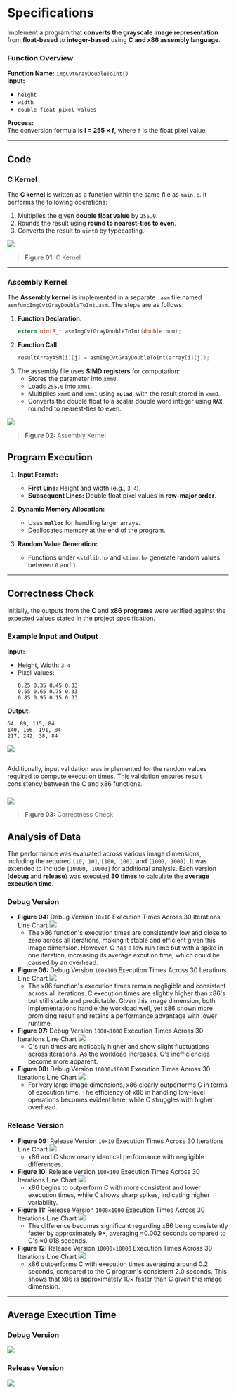 # **Specifications**

Implement a program that **converts the grayscale image representation** from **float-based** to **integer-based** using **C and x86 assembly language**. 

### **Function Overview**
**Function Name:** `imgCvtGrayDoubleToInt()`  
**Input:**  
- `height`  
- `width`  
- `double float pixel values`  

**Process:**  
The conversion formula is **I = 255 × f**, where `f` is the float pixel value.  

---

## **Code**

### **C Kernel**
The **C kernel** is written as a function within the same file as `main.c`. It performs the following operations:  
1. Multiplies the given **double float value** by `255.0`.  
2. Rounds the result using **round to nearest-ties to even**.  
3. Converts the result to `uint8` by typecasting.

![](IMG/C_Kernel.png)
> **Figure 01:** C Kernel  

---

### **Assembly Kernel**
The **Assembly kernel** is implemented in a separate `.asm` file named `asmfuncImgCvtGrayDoubleToInt.asm`. The steps are as follows:  

1. **Function Declaration:**  
   ```c
   extern uint8_t asmImgCvtGrayDoubleToInt(double num);
   ```  
2. **Function Call:**  
   ```c
   resultArrayASM[i][j] = asmImgCvtGrayDoubleToInt(array[i][j]);
   ```  
3. The assembly file uses **SIMD registers** for computation:  
   - Stores the parameter into `xmm0`.  
   - Loads `255.0` into `xmm1`.  
   - Multiplies `xmm0` and `xmm1` using **`mulsd`**, with the result stored in `xmm0`.  
   - Converts the double float to a scalar double word integer using **`RAX`**, rounded to nearest-ties to even.

![](IMG/X86_Kernel.png)
> **Figure 02:** Assembly Kernel  


## **Program Execution**

1. **Input Format:**  
   - **First Line:** Height and width (e.g., `3 4`).  
   - **Subsequent Lines:** Double float pixel values in **row-major order**.

2. **Dynamic Memory Allocation:**  
   - Uses **`malloc`** for handling larger arrays.  
   - Deallocates memory at the end of the program.  

3. **Random Value Generation:**  
   - Functions under `<stdlib.h>` and `<time.h>` generate random values between `0` and `1`.  

---

## **Correctness Check**

Initially, the outputs from the **C** and **x86 programs** were verified against the expected values stated in the project specification.  
### **Example Input and Output**  
**Input:**  
- Height, Width: `3 4`  
- Pixel Values:  
  ```
  0.25 0.35 0.45 0.33
  0.55 0.65 0.75 0.33
  0.85 0.95 0.15 0.33
  ```

**Output:**  
```
64, 89, 115, 84
140, 166, 191, 84
217, 242, 38, 84
```
![](IMG/Correctness.png)

## 
Additionally, input validation was implemented for the random values required to compute execution times. This validation ensures result consistency between the C and x86 functions.
###
![](DEBUG/Screenshots/Debug_Version_10000X10000_Execution_Times_2.png)

> **Figure 03:** Correctness Check  



## **Analysis of Data**

The performance was evaluated across various image dimensions, including the required `[10, 10]`, `[100, 100]`, and `[1000, 1000]`. It was extended to include `[10000, 10000]` for additional analysis. Each version (**debug** and **release**) was executed **30 times** to calculate the **average execution time**.  

### **Debug Version**
- **Figure 04:** Debug Version `10×10` Execution Times Across 30 Iterations Line Chart
 ![](DEBUG/Screenshots/Debug_Version_Execution_Times_10X10.png)
     -  The x86 function's execution times are consistently low and close to zero across all iterations, making it stable and efficient given this image dimension. However, C has a low run time but with a spike in one iteration, increasing its average excution time, which could be caused by an overhead. 
- **Figure 06:** Debug Version `100×100` Execution Times Across 30 Iterations Line Chart
 ![](DEBUG/Screenshots/Debug_Version_Execution_Times_100X100.png)
     -  The x86 function's execution times remain negligible and consistent across all iterations. C execution times are slightly higher than x86's but still stable and predictable. Given this image dimension, both implementations handle the workload well, yet x86 shown more promising result and retains a performance advantage with lower runtime.
- **Figure 07:** Debug Version `1000×1000` Execution Times Across 30 Iterations Line Chart
   ![](DEBUG/Screenshots/Debug_Version_Execution_Times_1000X1000.png)
     -  C's run times are noticably higher and show slight fluctuations across iterations. As the workload increases, C's inefficiencies become more apparent.
- **Figure 08:** Debug Version `10000×10000` Execution Times Across 30 Iterations Line Chart
  ![](DEBUG/Screenshots/Debug_Version_Execution_Times_10000X10000.png)
     -  For very large image dimensions, x86 clearly outperforms C in terms of execution time. The efficiency of x86 in handling low-level operations becomes evident here, while C struggles with higher overhead.

### **Release Version**
- **Figure 09:** Release Version `10×10` Execution Times Across 30 Iterations Line Chart
  ![](RELEASE/Screenshots/Released_Version_Execution_Times_10X10.png)
     - x86 and C show nearly identical performance with negligible differences. 
- **Figure 10:** Release Version `100×100` Execution Times Across 30 Iterations Line Chart
  ![](RELEASE/Screenshots/Released_Version_Execution_Times_100X100.png)
     -  x86 begins to outperform C with more consistent and lower execution times, while C shows sharp spikes, indicating higher variability.
- **Figure 11:** Release Version `1000×1000` Execution Times Across 30 Iterations Line Chart
   ![](RELEASE/Screenshots/Released_Version_Execution_Times_1000X1000.png)
  -  The difference becomes significant regarding x86 being consistently faster by approximately 9×, averaging ≈0.002 seconds compared to C's ≈0.018 seconds.
- **Figure 12:** Release Version `10000×10000` Execution Times Across 30 Iterations Line Chart
   ![](RELEASE/Screenshots/Released_Version_Execution_Times_10000X10000.png)
  -  x86 outperforms C with execution times averaging around 0.2 seconds, compared to the C program's consistent 2.0 seconds. This shows that x86 is approximately 10× faster than C given this image dimension.
---

## **Average Execution Time**
### **Debug Version**
  ![](DEBUG/Screenshots/Debug_Version_AVG_Execution_Times.png)

### **Release Version**
  ![](RELEASE/Screenshots/Released_Version_AVG_Execution_Times.png)
